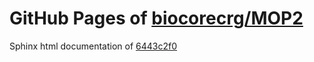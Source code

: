 GitHub Pages of [biocorecrg/MOP2](https://github.com/biocorecrg/MOP2.git)
===
Sphinx html documentation of [6443c2f0](https://github.com/biocorecrg/MOP2/tree/6443c2f0e404518aef4164ded6700af08eec4d22)
